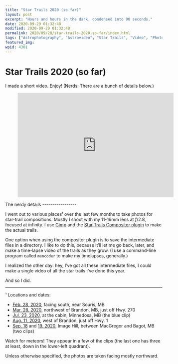```yaml
---
title: "Star Trails 2020 (so far)"
layout: post
excerpt: "Hours and hours in the dark, condensed into 90 seconds."
date: 2020-09-29 01:32:48
modified: 2020-09-29 01:32:48
permalink: 2020/09/28/star-trails-2020-so-far/index.html
tags: ["Astrophotography", "Astrovideo", "Star Trails", "Video", "Photos"]
featured_img: 
wpid: 4301
---
```


# Star Trails 2020 (so far)

I made a short video. Enjoy! (Nerds: There are a bunch of details below.)

<figure class="wp-block-embed-vimeo wp-block-embed is-type-video is-provider-vimeo wp-embed-aspect-4-3 wp-has-aspect-ratio"><div class="wp-block-embed__wrapper"><iframe allow="autoplay; fullscreen; picture-in-picture" allowfullscreen="" frameborder="0" height="334" loading="lazy" src="https://player.vimeo.com/video/462862727?h=18bcf308c6&dnt=1&app_id=122963" title="Star Trails (Feb. &ndash; Sep. 2020)" width="500"></iframe></div></figure>The nerdy details
-----------------

I went out to various places¹ over the last few months to take photos for star-trail compositions. Mostly I shoot with my 11-16mm lens at *f*/2.8, focused at infinity. I use [Gimp](https://gimp.org/) and the [Star Trails Compositor plugin](https://shuttertux.wordpress.com/2013/04/08/gimp-startrail-compositor-plugin-for-easy-star-trails/) to make the actual trails.

One option when using the compositor plugin is to save the intermediate files in a directory. I like to do this, because it’ll let me go back, later, and make a time-lapse video of the trails as they grow. (I use a command-line program called `mencoder` to make my timelapses, generally.)

I realized the other day: hey, I’ve got all these intermediate files, I could make a single video of all the star trails I’ve done this year.

And so I did.

- - - - - -

¹ Locations and dates:

- [Feb. 28, 2020](https://patrickjohanneson.com/2020/02/29/thirty-minutes-aimed-south/), facing south, near Souris, MB
- [Mar. 28, 2020](https://patrickjohanneson.com/2020/03/29/springtime-star-trails/), northwest of Brandon, MB, just off Hwy. 270
- [Jul. 23, 2020](https://patrickjohanneson.com/2020/07/24/writing-retreat-2020-day-6/), at the cabin, Minnedosa, MB (the blue clip)
- [Aug. 11, 2020,](https://patrickjohanneson.com/2020/08/12/star-trails-and-a-couple-perseids/) west of Brandon, just off Hwy. 1
- [Sep. 18](https://patrickjohanneson.com/2020/09/19/image-hill-fog/) and [19, 2020](https://patrickjohanneson.com/2020/09/20/stargazing-with-the-gang/), Image Hill, between MacGregor and Bagot, MB (two clips)

Watch for meteors! They appear in a few of the clips (the last one has three at least, down in the lower-left quadrant).

Unless otherwise specified, the photos are taken facing mostly northward.